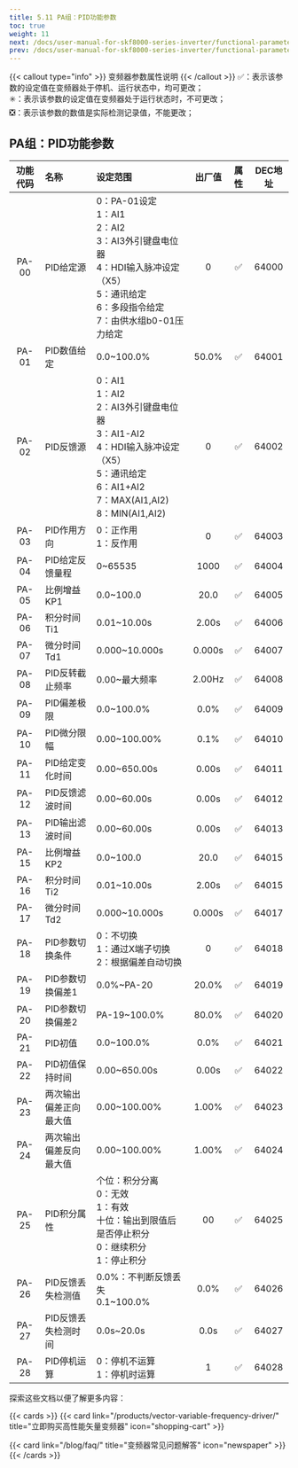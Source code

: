 ```yaml
---
title: 5.11 PA组：PID功能参数
toc: true
weight: 11
next: /docs/user-manual-for-skf8000-series-inverter/functional-parameter-table/pulse-frequency-and-counting/
prev: /docs/user-manual-for-skf8000-series-inverter/functional-parameter-table/malfunction-and-protection/
---
```

{{< callout type="info" >}}
  变频器参数属性说明
{{< /callout >}}
✅：表示该参数的设定值在变频器处于停机、运行状态中，均可更改；  
✳️：表示该参数的设定值在变频器处于运行状态时，不可更改；  
❎：表示该参数的数值是实际检测记录值，不能更改；


## PA组：PID功能参数

|  功能代码|    名称  | 设定范围 | 出厂值 |属性 | DEC地址 |
| :----: |    :----   | :----   | :----:   | :----:   | :----:   |
|  PA-00|    PID给定源  | 0：PA-01设定</br>1：AI1 </br>2：AI2</br>3：AI3外引键盘电位器</br>4：HDI输入脉冲设定（X5）</br>5：通讯给定</br>6：多段指令给定</br>7：由供水组b0-01压力给定|0 | ✅ | 64000 |
|  PA-01|    PID数值给定  | 0.0~100.0% |50.0% | ✅ | 64001 |
|  PA-02|    PID反馈源  | 0：AI1</br>1：AI2 </br>2：AI3外引键盘电位器</br>3：AI1-AI2</br>4：HDI输入脉冲设定（X5）</br>5：通讯给定</br>6：AI1+AI2</br>7：MAX(AI1,AI2)</br>8：MIN(AI1,AI2) | 0 | ✅ | 64002 |
|  PA-03|    PID作用方向  | 0：正作用</br>1：反作用 |0 | ✅ | 64003 |
|  PA-04|    PID给定反馈量程  | 0~65535 |1000 | ✅ | 64004 |
|  PA-05|    比例增益KP1  | 0.0~100.0 |20.0 | ✅ | 64005 |
|  PA-06|    积分时间Ti1  | 0.01~10.00s |2.00s | ✅ | 64006 |
|  PA-07|    微分时间Td1  | 0.000~10.000s |0.000s | ✅ | 64007 |
|  PA-08|    PID反转截止频率  |0.00~最大频率 |2.00Hz | ✅ | 64008 |
|  PA-09|    PID偏差极限  | 0.0~100.0% |0.0% | ✅ | 64009 |
|  PA-10|    PID微分限幅  | 0.00~100.00% |0.1% | ✅ | 64010 |
|  PA-11|    PID给定变化时间  | 0.00~650.00s |0.00s | ✅ | 64011 |
|  PA-12|    PID反馈滤波时间  | 0.00~60.00s |0.00s | ✅ | 64012 |
|  PA-13|    PID输出滤波时间  | 0.00~60.00s |0.00s | ✅ | 64013 |
|  PA-15|    比例增益KP2  | 0.0~100.0 |20.0 | ✅ | 64015 |
|  PA-16|    积分时间Ti2  | 0.01~10.00s |2.00s | ✅ | 64015 |
|  PA-17|    微分时间Td2  | 0.000~10.000s |0.000s | ✅ | 64017 |
|  PA-18|    PID参数切换条件  | 0：不切换</br>1：通过X端子切换</br>2：根据偏差自动切换 |0 | ✅ | 64018 |
|  PA-19|    PID参数切换偏差1  | 0.0%~PA-20 |20.0% | ✅ | 64019 |
|  PA-20|    PID参数切换偏差2  | PA-19~100.0% |80.0% | ✅ | 64020 |
|  PA-21|    PID初值  | 0.0~100.0% |0.0% | ✅ | 64021 |
|  PA-22|    PID初值保持时间  | 0.00~650.00s |0.00s | ✅ | 64022 |
|  PA-23|    两次输出偏差正向最大值  | 0.00~100.00% |1.00% | ✅ | 64023 |
|  PA-24|    两次输出偏差反向最大值  | 0.00~100.00% |1.00% | ✅ | 64024 |
|  PA-25|    PID积分属性 | 个位：积分分离</br>0：无效</br>1：有效</br>十位：输出到限值后是否停止积分</br>0：继续积分</br>1：停止积分 |00 | ✅ | 64025 |
|  PA-26|    PID反馈丢失检测值  | 0.0%：不判断反馈丢失</br>0.1~100.0% |0.0% | ✅ | 64026 |
|  PA-27|    PID反馈丢失检测时间  | 0.0s~20.0s |0.0s | ✅ | 64027 |
|  PA-28|    PID停机运算  | 0：停机不运算</br>1：停机时运算 |1 | ✅ | 64028 |



探索这些文档以便了解更多内容：

{{< cards >}}
  {{< card link="/products/vector-variable-frequency-driver/" title="立即购买高性能矢量变频器" icon="shopping-cart" >}}

  {{< card link="/blog/faq/" title="变频器常见问题解答" icon="newspaper" >}}
{{< /cards >}}	
